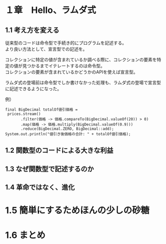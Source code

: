 # １章　Hello、ラムダ式

## 1.1 考え方を変える
従来型のコードは命令型で手続き的にプログラムを記述する。<br>
より良い方法として、宣言型での記述を。<br>

コレクションに特定の値が含まれているか調べる際に、コレクションの要素を特定の値が見つかるまでイテレートするのは命令型。<br>
コレクションの要素が含まれているかどうかのAPIを使えば宣言型。

ラムダ式の登場前は命令型でしか書けなかった処理も、ラムダ式の登場で宣言型に記述できるようになった。

例）
```
final BigDecimal totalOf値引価格 =
 prices.stream()
       .filter(価格 -> 価格.compareTo(BigDecimal.valueOf(20)) > 0)
       .map(価格 -> 価格.multiply(BigDecimal.valueOf(0.9)))
       .reduce(BigDecimal.ZERO, BigDecimal::add);
System.out.println("値引き後価格の合計: " + totalOf値引価格);
```


## 1.2 関数型のコードによる大きな利益



## 1.3 なぜ関数型で記述するのか



## 1.4 革命ではなく、進化



# 1.5 簡単にするためほんの少しの砂糖



# 1.6 まとめ


